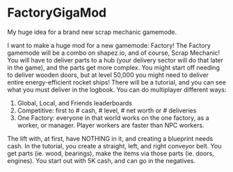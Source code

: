 # FactoryGigaMod
My huge idea for a brand new scrap mechanic gamemode.

I want to make a huge mod for a new gamemode: Factory!
The Factory gamemode will be a combo on shapez.io, and of course, Scrap Mechanic! You will have to deliver parts to a hub (your delivery sector will do that later in the game), and the parts get more complex. You might start off needing to deliver wooden doors, but at level 50,000 you might need to deliver entire energy-efficient rocket ships! There will be a tutorial, and you can see what you must deliver in the logbook. You can do multiplayer different ways: 

1) Global, Local, and Friends leaderboards
2) Competitive: first to # cash, # level, # net worth or # deliveries
3) One Factory: everyone in that world works on the one factory, as a worker, or manager. Player workers are faster than NPC workers.

The lift with, at first, have NOTHING in it, and creating a blueprint needs cash. In the tutorial, you create a straight, left, and right conveyor belt. You get parts (ie. wood, bearings), make the items via those parts (ie. doors, engines). You start out with 5K cash, and can go in the negatives.
